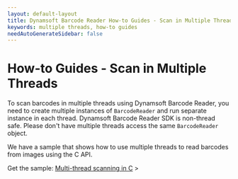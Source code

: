 ```yaml
---
layout: default-layout
title: Dynamsoft Barcode Reader How-to Guides - Scan in Multiple Threads 
keywords: multiple threads, how-to guides
needAutoGenerateSidebar: false
---
```



# How-to Guides - Scan in Multiple Threads    


To scan barcodes in multiple threads using Dynamsoft Barcode Reader, you need to create multiple instances of `BarcodeReader` and run separate instance in each thread. Dynamsoft Barcode Reader SDK is non-thread safe. Please don't have multiple threads access the same `BarcodeReader` object.     



We have a sample that shows how to use multiple threads to read barcodes from images using the C API.     
      


Get the sample: [Multi-thread scanning in C](https://www.dynamsoft.com/Downloads/Dynamic-Barcode-Reader-Sample-Download.aspx?SampleID=220#gallery) >


